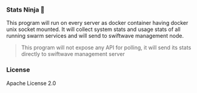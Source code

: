 ### Stats Ninja 🥷

This program will run on every server as docker container having docker unix socket mounted. 
It will collect system stats and usage stats of all running swarm services and will send to swiftwave management node.

> This program will not expose any API for polling, it will send its stats directly to swiftwave management server

### License
Apache License 2.0